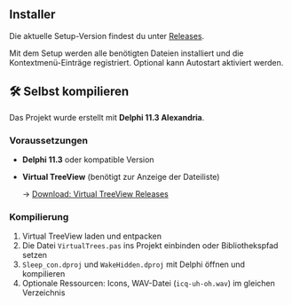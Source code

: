 ## Installer

Die aktuelle Setup-Version findest du unter [Releases](https://github.com/Blondie-61/HiddenScheduler/releases).

Mit dem Setup werden alle benötigten Dateien installiert und die Kontextmenü-Einträge registriert. Optional kann Autostart aktiviert werden.

## 🛠 Selbst kompilieren

Das Projekt wurde erstellt mit **Delphi 11.3 Alexandria**.

### Voraussetzungen

- **Delphi 11.3** oder kompatible Version
- **Virtual TreeView** (benötigt zur Anzeige der Dateiliste)

  → [Download: Virtual TreeView Releases](https://github.com/JAM-Software/Virtual-TreeView/releases/latest)

### Kompilierung

1. Virtual TreeView laden und entpacken
2. Die Datei `VirtualTrees.pas` ins Projekt einbinden oder Bibliothekspfad setzen
3. `Sleep_con.dproj` und `WakeHidden.dproj` mit Delphi öffnen und kompilieren
4. Optionale Ressourcen: Icons, WAV-Datei (`icq-uh-oh.wav`) im gleichen Verzeichnis
